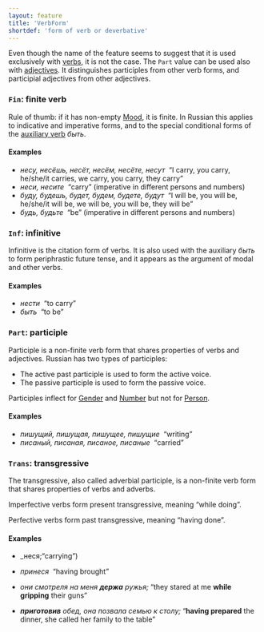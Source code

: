 ```yaml
---
layout: feature
title: 'VerbForm'
shortdef: 'form of verb or deverbative'
---
```


Even though the name of the feature seems to suggest that it is used
exclusively with [verbs](ru-pos/VERB), it is not the case.
The `Part` value can be used also with [adjectives](ru-pos/ADJ).
It distinguishes participles from other verb forms,
and participial adjectives from other adjectives.

### `Fin`: finite verb

Rule of thumb: if it has non-empty [Mood](), it is finite.
In Russian this applies to indicative and imperative forms,
and to the special conditional forms of the [auxiliary verb](ru-pos/AUX) _быть_.

#### Examples

- _несу, несёшь, несёт, несём, несёте, несут_ &nbsp;“I carry, you carry, he/she/it carries, we carry, you carry, they carry”
- _неси, несите_ &nbsp;“carry” (imperative in different persons and numbers)
- _буду, будешь, будет, будем, будете, будут_ &nbsp;“I will be, you will be, he/she/it will be, we will be, you will be, they will be”
- _будь, будьте_ &nbsp;“be” (imperative in different persons and numbers)

### `Inf`: infinitive

Infinitive is the citation form of verbs.
It is also used with the auxiliary _быть&nbsp;_ to form periphrastic future tense,
and it appears as the argument of modal and other verbs.

#### Examples

- _нести_ &nbsp;“to carry”
- _быть_ &nbsp;“to be”

### `Part`: participle

Participle is a non-finite verb form that shares properties of verbs
and adjectives. Russian has two types of participles:

- The active past participle 
  is used to form the active voice.
- The passive participle
  is used to form the passive voice.

Participles inflect for [Gender]() and [Number]() but not for [Person]().

#### Examples

- _пишущий, пишущая, пишущее, пишущие_ &nbsp;“writing” 
- _писаный, писаная, писаное, писаные_ &nbsp;“carried” 

### `Trans`: transgressive

The transgressive, also called adverbial participle, is a non-finite
verb form that shares properties of verbs and adverbs.

Imperfective verbs form present transgressive, meaning “while doing”.

Perfective verbs form past transgressive, meaning “having done”.

#### Examples

- _неся;“carrying”)
- _принеся_ &nbsp;“having brought” 

- _они смотреля на меня <b>держа</b> ружья;_ “they
  stared at me <b>while gripping</b> their guns”
- _<b>приготовив</b> обед, она позвала семью к столу;_ “<b>having
  prepared</b> the dinner, she called her family to the table”
<!-- Interlanguage links updated Út zář 29 18:41:01 CEST 2020 -->
